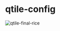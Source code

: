 # qtile-config
![qtile-final-rice](https://github.com/em0n-1337/qtile-config/assets/156088588/780ef542-1ba2-4dea-af40-4794f01b9c09)

